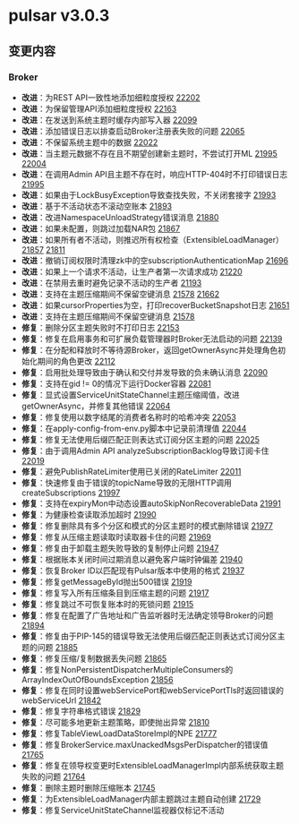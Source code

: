 # pulsar v3.0.3

## 变更内容

### Broker

- **改进**：为REST API一致性地添加细粒度授权 [22202](https://github.com/apache/pulsar/pull/22202)
- **改进**：为保留管理API添加细粒度授权 [22163](https://github.com/apache/pulsar/pull/22163)
- **改进**：在发送到系统主题时缓存内部写入器 [22099](https://github.com/apache/pulsar/pull/22099)
- **改进**：添加错误日志以排查启动Broker注册表失败的问题 [22065](https://github.com/apache/pulsar/pull/22065)
- **改进**：不保留系统主题中的数据 [22022](https://github.com/apache/pulsar/pull/22022)
- **改进**：当主题元数据不存在且不期望创建新主题时，不尝试打开ML [21995](https://github.com/apache/pulsar/pull/21995) [22004](https://github.com/apache/pulsar/pull/22004)
- **改进**：在调用Admin API且主题不存在时，响应HTTP-404时不打印错误日志 [21995](https://github.com/apache/pulsar/pull/21995)
- **改进**：如果由于LockBusyException导致查找失败，不关闭套接字 [21993](https://github.com/apache/pulsar/pull/21993)
- **改进**：基于不活动状态不滚动空账本 [21893](https://github.com/apache/pulsar/pull/21893)
- **改进**：改进NamespaceUnloadStrategy错误消息 [21880](https://github.com/apache/pulsar/pull/21880)
- **改进**：如果未配置，则跳过加载NAR包 [21867](https://github.com/apache/pulsar/pull/21867)
- **改进**：如果所有者不活动，则推迟所有权检查（ExtensibleLoadManager） [21857](https://github.com/apache/pulsar/pull/21857) [21811](https://github.com/apache/pulsar/pull/21811)
- **改进**：撤销订阅权限时清理zk中的空subscriptionAuthenticationMap [21696](https://github.com/apache/pulsar/pull/21696)
- **改进**：如果上一个请求不活动，让生产者第一次请求成功 [21220](https://github.com/apache/pulsar/pull/21220)
- **改进**：在禁用去重时避免记录不活动的生产者 [21193](https://github.com/apache/pulsar/pull/21193)
- **改进**：支持在主题压缩期间不保留空键消息 [21578](https://github.com/apache/pulsar/pull/21578) [21662](https://github.com/apache/pulsar/pull/21662)
- **改进**：如果cursorProperties为空，打印recoverBucketSnapshot日志 [21651](https://github.com/apache/pulsar/pull/21651)
- **改进**：支持在主题压缩期间不保留空键消息 [21578](https://github.com/apache/pulsar/pull/21578)
- **修复**：删除分区主题失败时不打印日志 [22153](https://github.com/apache/pulsar/pull/22153)
- **修复**：修复在启用事务和可扩展负载管理器时Broker无法启动的问题 [22139](https://github.com/apache/pulsar/pull/22139)
- **修复**：在分配和释放时不等待源Broker，返回getOwnerAsync并处理角色初始化期间的角色更改 [22112](https://github.com/apache/pulsar/pull/22112)
- **修复**：启用批处理导致由于确认和交付并发导致的负未确认消息 [22090](https://github.com/apache/pulsar/pull/22090)
- **修复**：支持在gid != 0的情况下运行Docker容器 [22081](https://github.com/apache/pulsar/pull/22081)
- **修复**：显式设置ServiceUnitStateChannel主题压缩阈值，改进getOwnerAsync，并修复其他错误 [22064](https://github.com/apache/pulsar/pull/22064)
- **修复**：修复使用以数字结尾的消费者名称时的哈希冲突 [22053](https://github.com/apache/pulsar/pull/22053)
- **修复**：在apply-config-from-env.py脚本中记录前清理值 [22044](https://github.com/apache/pulsar/pull/22044)
- **修复**：修复无法使用后缀匹配正则表达式订阅分区主题的问题 [22025](https://github.com/apache/pulsar/pull/22025)
- **修复**：由于调用Admin API analyzeSubscriptionBacklog导致订阅卡住 [22019](https://github.com/apache/pulsar/pull/22019)
- **修复**：避免PublishRateLimiter使用已关闭的RateLimiter [22011](https://github.com/apache/pulsar/pull/22011)
- **修复**：快速修复由于错误的topicName导致的无限HTTP调用createSubscriptions [21997](https://github.com/apache/pulsar/pull/21997)
- **修复**：支持在expiryMon中动态设置autoSkipNonRecoverableData [21991](https://github.com/apache/pulsar/pull/21991)
- **修复**：为健康检查读取添加超时 [21990](https://github.com/apache/pulsar/pull/21990)
- **修复**：修复删除具有多个分区和模式的分区主题时的模式删除错误 [21977](https://github.com/apache/pulsar/pull/21977)
- **修复**：修复从压缩主题读取时读取器卡住的问题 [21969](https://github.com/apache/pulsar/pull/21969)
- **修复**：修复由于卸载主题失败导致的复制停止问题 [21947](https://github.com/apache/pulsar/pull/21947)
- **修复**：根据账本关闭时间过期消息以避免客户端时钟偏差 [21940](https://github.com/apache/pulsar/pull/21940)
- **修复**：恢复Broker ID以匹配现有Pulsar版本中使用的格式 [21937](https://github.com/apache/pulsar/pull/21937)
- **修复**：修复getMessageById抛出500错误 [21919](https://github.com/apache/pulsar/pull/21919)
- **修复**：修复写入所有压缩条目到压缩主题的问题 [21917](https://github.com/apache/pulsar/pull/21917)
- **修复**：修复跳过不可恢复账本时的死锁问题 [21915](https://github.com/apache/pulsar/pull/21915)
- **修复**：修复在配置了广告地址和广告监听器时无法确定领导Broker的问题 [21894](https://github.com/apache/pulsar/pull/21894)
- **修复**：修复由于PIP-145的错误导致无法使用后缀匹配正则表达式订阅分区主题的问题 [21885](https://github.com/apache/pulsar/pull/21885)
- **修复**：修复压缩/复制数据丢失问题 [21865](https://github.com/apache/pulsar/pull/21865)
- **修复**：修复NonPersistentDispatcherMultipleConsumers的ArrayIndexOutOfBoundsException [21856](https://github.com/apache/pulsar/pull/21856)
- **修复**：修复在同时设置webServicePort和webServicePortTls时返回错误的webServiceUrl [21842](https://github.com/apache/pulsar/pull/21842)
- **修复**：修复字符串格式错误 [21829](https://github.com/apache/pulsar/pull/21829)
- **修复**：尽可能多地更新主题策略，即使抛出异常 [21810](https://github.com/apache/pulsar/pull/21810)
- **修复**：修复TableViewLoadDataStoreImpl的NPE [21777](https://github.com/apache/pulsar/pull/21777)
- **修复**：修复BrokerService.maxUnackedMsgsPerDispatcher的错误值 [21765](https://github.com/apache/pulsar/pull/21765)
- **修复**：修复在领导权变更时ExtensibleLoadManagerImpl内部系统获取主题失败的问题 [21764](https://github.com/apache/pulsar/pull/21764)
- **修复**：删除主题时删除压缩账本 [21745](https://github.com/apache/pulsar/pull/21745)
- **修复**：为ExtensibleLoadManager内部主题跳过主题自动创建 [21729](https://github.com/apache/pulsar/pull/21729)
- **修复**：修复ServiceUnitStateChannel监视器仅标记不活动
